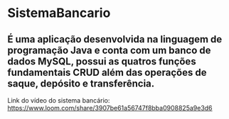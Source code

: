 # SistemaBancario

## É uma aplicação desenvolvida na linguagem de programação Java e conta com um banco de dados MySQL, possui as quatros funções fundamentais CRUD além das operações de saque, depósito e transferência.
Link do vídeo do sistema bancário: https://www.loom.com/share/3907be61a56747f8bba0908825a9e3d6
